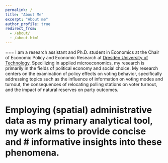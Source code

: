 ```yaml
---
permalink: /
title: "About Me"
excerpt: "About me"
author_profile: true
redirect_from: 
  - /about/
  - /about.html
---
```


===
I am a research assistant and Ph.D. student in Economics at the Chair of Economic Policy and Economic Research at [Dresden University of Technology](https://tu-dresden.de/bu/wirtschaft/vwl/wuw). Specilizing in applied microeconomics, my research is primarily in the fields of political economy and social choice. My research centers on the examination of policy effects on voting behavior, specifically addressing topics such as the influence of information on voting modes and turnout, the consequences of relocating polling stations on voter turnout, and the impact of natural reserves on party outcomes. 
# Employing (spatial) administrative data as my primary analytical tool, my work aims to provide concise and # informative insights into these phenomena.

